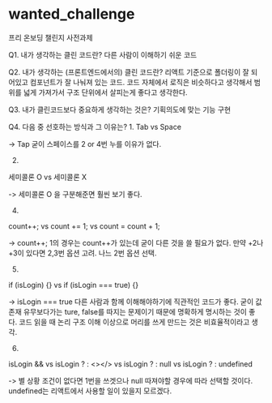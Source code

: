# wanted_challenge
프리 온보딩 챌린지
사전과제 

Q1. 내가 생각하는 클린 코드란?
다른 사람이 이해하기 쉬운 코드

Q2. 내가 생각하는 (프론트엔드에서의) 클린 코드란?
리액트 기준으로 폴더링이 잘 되어있고 컴포넌트가 잘 나눠져 있는 코드.
코드 자체에서 로직은 비슷하다고 생각해서 범위를 넓게 가져가서 구조 단위에서 살피는게 좋다고 생각한다.

Q3. 내가 클린코드보다 중요하게 생각하는 것은?
기획의도에 맞는 기능 구현

Q4. 다음 중 선호하는 방식과 그 이유는?
1.
Tab vs Space

-> Tap
굳이 스페이스를 2 or 4번 누를 이유가 없다.

2.
세미콜론 O vs 세미콜론 X

-> 세미콜론 O
을 구분해준면 훨씬 보기 좋다.

4.
count++; vs count += 1; vs count = count + 1;

-> count++;
1의 경우는 count++가 있는데 굳이 다른 것을 쓸 필요가 없다. 만약 +2나 +3이 있다면 2,3번 옵션 고려. 나느 2번 옵션 선택.

5.
if (isLogin) {} vs if (isLogin === true) {}

-> isLogin === true
다른 사람과 함께 이해해야하기에 직관적인 코드가 좋다. 굳이 값 존재 유무보다가는 ture, false를 따지는 문제이기 때문에 명확하게 명시하는 것이 좋다. 코드 읽을 때 논리 구조 이해 이상으로 머리를 쓰게 만드는 것은 비효율적이라고 생각.

6.
isLogin && <HelloWanted /> vs isLogin ? <HelloWanted /> : <></> vs isLogin ? <HelloWanted /> : null vs isLogin ? <HelloWanted /> : undefined

-> 별 상황 조건이 없다면 1번을 쓰겟으나 null 따져야할 경우에 따라 선택할 것이다. undefined는 리액트에서 사용할 일이 있을지 모르겠다.
